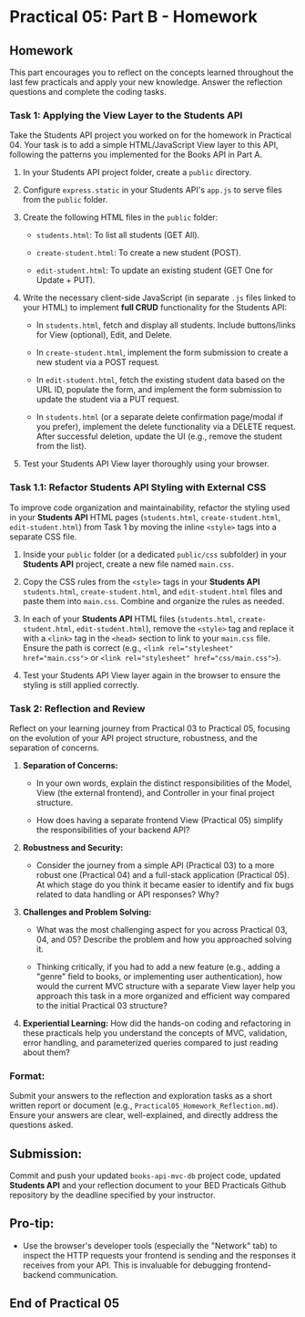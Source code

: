 # Practical 05: Part B - Homework

## Homework

This part encourages you to reflect on the concepts learned throughout the last few practicals and apply your new knowledge. Answer the reflection questions and complete the coding tasks.

### Task 1: Applying the View Layer to the Students API

Take the Students API project you worked on for the homework in Practical 04. Your task is to add a simple HTML/JavaScript View layer to this API, following the patterns you implemented for the Books API in Part A.

1. In your Students API project folder, create a `public` directory.

2. Configure `express.static` in your Students API's `app.js` to serve files from the `public` folder.

3. Create the following HTML files in the `public` folder:

   - `students.html`: To list all students (GET All).

   - `create-student.html`: To create a new student (POST).

   - `edit-student.html`: To update an existing student (GET One for Update + PUT).

4. Write the necessary client-side JavaScript (in separate `.js` files linked to your HTML) to implement **full CRUD** functionality for the Students API:

   - In `students.html`, fetch and display all students. Include buttons/links for View (optional), Edit, and Delete.

   - In `create-student.html`, implement the form submission to create a new student via a POST request.

   - In `edit-student.html`, fetch the existing student data based on the URL ID, populate the form, and implement the form submission to update the student via a PUT request.

   - In `students.html` (or a separate delete confirmation page/modal if you prefer), implement the delete functionality via a DELETE request. After successful deletion, update the UI (e.g., remove the student from the list).

5. Test your Students API View layer thoroughly using your browser.

### Task 1.1: Refactor Students API Styling with External CSS

To improve code organization and maintainability, refactor the styling used in your **Students API** HTML pages (`students.html`, `create-student.html`, `edit-student.html`) from Task 1 by moving the inline `<style>` tags into a separate CSS file.

1. Inside your `public` folder (or a dedicated `public/css` subfolder) in your **Students API** project, create a new file named `main.css`.

2. Copy the CSS rules from the `<style>` tags in your **Students API** `students.html`, `create-student.html`, and `edit-student.html` files and paste them into `main.css`. Combine and organize the rules as needed.

3. In each of your **Students API** HTML files (`students.html`, `create-student.html`, `edit-student.html`), remove the `<style>` tag and replace it with a `<link>` tag in the `<head>` section to link to your `main.css` file. Ensure the path is correct (e.g., `<link rel="stylesheet" href="main.css">` or `<link rel="stylesheet" href="css/main.css">`).

4. Test your Students API View layer again in the browser to ensure the styling is still applied correctly.

### Task 2: Reflection and Review

Reflect on your learning journey from Practical 03 to Practical 05, focusing on the evolution of your API project structure, robustness, and the separation of concerns.

1.  **Separation of Concerns:**

    - In your own words, explain the distinct responsibilities of the Model, View (the external frontend), and Controller in your final project structure.

    - How does having a separate frontend View (Practical 05) simplify the responsibilities of your backend API?

2.  **Robustness and Security:**

    - Consider the journey from a simple API (Practical 03) to a more robust one (Practical 04) and a full-stack application (Practical 05). At which stage do you think it became easier to identify and fix bugs related to data handling or API responses? Why?

3.  **Challenges and Problem Solving:**

    - What was the most challenging aspect for you across Practical 03, 04, and 05? Describe the problem and how you approached solving it.

    - Thinking critically, if you had to add a new feature (e.g., adding a "genre" field to books, or implementing user authentication), how would the current MVC structure with a separate View layer help you approach this task in a more organized and efficient way compared to the initial Practical 03 structure?

4.  **Experiential Learning:** How did the hands-on coding and refactoring in these practicals help you understand the concepts of MVC, validation, error handling, and parameterized queries compared to just reading about them?

### Format:

Submit your answers to the reflection and exploration tasks as a short written report or document (e.g., `Practical05_Homework_Reflection.md`). Ensure your answers are clear, well-explained, and directly address the questions asked.

## Submission:

Commit and push your updated `books-api-mvc-db` project code, updated **Students API** and your reflection document to your BED Practicals Github repository by the deadline specified by your instructor.

## Pro-tip:

- Use the browser's developer tools (especially the "Network" tab) to inspect the HTTP requests your frontend is sending and the responses it receives from your API. This is invaluable for debugging frontend-backend communication.

## End of Practical 05
